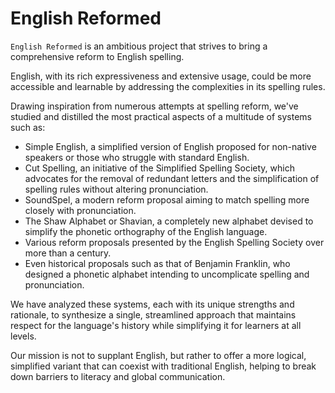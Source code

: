 # English Reformed 

`English Reformed` is an ambitious project that strives to bring a comprehensive reform to English spelling. 

English, with its rich expressiveness and extensive usage, could be more accessible and learnable by addressing the complexities in its spelling rules.

Drawing inspiration from numerous attempts at spelling reform, we've studied and distilled the most practical aspects of a multitude of systems such as:

- Simple English, a simplified version of English proposed for non-native speakers or those who struggle with standard English.
- Cut Spelling, an initiative of the Simplified Spelling Society, which advocates for the removal of redundant letters and the simplification of spelling rules without altering pronunciation.
- SoundSpel, a modern reform proposal aiming to match spelling more closely with pronunciation.
- The Shaw Alphabet or Shavian, a completely new alphabet devised to simplify the phonetic orthography of the English language.
- Various reform proposals presented by the English Spelling Society over more than a century.
- Even historical proposals such as that of Benjamin Franklin, who designed a phonetic alphabet intending to uncomplicate spelling and pronunciation.

We have analyzed these systems, each with its unique strengths and rationale, to synthesize a single, streamlined approach that maintains respect for the language's history while simplifying it for learners at all levels.

Our mission is not to supplant English, but rather to offer a more logical, simplified variant that can coexist with traditional English, helping to break down barriers to literacy and global communication.




